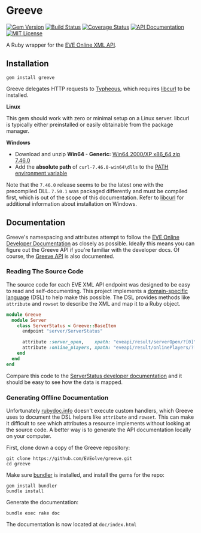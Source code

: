 # Greeve

[![Gem Version](https://badge.fury.io/rb/greeve.svg)](https://badge.fury.io/rb/greeve)
[![Build Status](https://travis-ci.org/EVEolve/greeve.svg?branch=master)](https://travis-ci.org/EVEolve/greeve)
[![Coverage Status](https://coveralls.io/repos/github/EVEolve/greeve/badge.svg?branch=master)](https://coveralls.io/github/EVEolve/greeve?branch=master)
[![API Documentation](https://img.shields.io/badge/docs-api-blue.svg)](http://www.rubydoc.info/gems/greeve)
[![MIT License](https://img.shields.io/badge/license-MIT-yellowgreen.svg)](https://github.com/EVEolve/greeve/blob/master/LICENSE)

A Ruby wrapper for the [EVE Online XML API](https://eveonline-third-party-documentation.readthedocs.io/en/latest/xmlapi/index.html).

## Installation

```text
gem install greeve
```

Greeve delegates HTTP requests to [Typheous](https://github.com/typhoeus/typhoeus),
which requires [libcurl](https://curl.haxx.se/libcurl/) to be installed.

**Linux**

This gem should work with zero or minimal setup on a Linux server. libcurl is
typically either preinstalled or easily obtainable from the package manager.

**Windows**

* Download and unzip **Win64 - Generic:** [Win64 2000/XP x86_64 zip 7.46.0](https://curl.haxx.se/download.html)
* Add the **absolute path** of `curl-7.46.0-win64\dlls` to the [PATH environment variable](https://www.java.com/en/download/help/path.xml)

Note that the `7.46.0` release seems to be the latest one with the precompiled
DLL. `7.50.1` was packaged differently and must be compiled first, which is out
of the scope of this documentation. Refer to [libcurl](https://curl.haxx.se/libcurl/)
for additional information about installation on Windows.

## Documentation

Greeve's namespacing and attributes attempt to follow the [EVE Online Developer
Documentation](https://eveonline-third-party-documentation.readthedocs.io/en/latest/xmlapi/index.html)
as closely as possible. Ideally this means you can figure out the Greeve API
if you're familiar with the developer docs. Of course, the [Greeve API](http://www.rubydoc.info/gems/greeve)
is also documented.

### Reading The Source Code

The source code for each EVE XML API endpoint was designed to be easy to read
and self-documenting. This project implements a [domain-specific language](https://en.wikipedia.org/wiki/Domain-specific_language) 
(DSL) to help make this possible. The DSL provides methods like `attribute` and
`rowset` to describe the XML and map it to a Ruby object.

```ruby
module Greeve
  module Server
    class ServerStatus < Greeve::BaseItem
      endpoint "server/ServerStatus"

      attribute :server_open,    xpath: "eveapi/result/serverOpen/?[0]",    type: :boolean
      attribute :online_players, xpath: "eveapi/result/onlinePlayers/?[0]", type: :integer
    end
  end
end
```

Compare this code to the [ServerStatus developer documentation](https://eveonline-third-party-documentation.readthedocs.io/en/latest/xmlapi/server/serv_serverstatus.html)
and it should be easy to see how the data is mapped.

### Generating Offline Documentation

Unfortunately [rubydoc.info](http://www.rubydoc.info/gems/greeve) doesn't
execute custom handlers, which Greeve uses to document the DSL helpers like
`attribute` and `rowset`. This can make it difficult to see which attributes a
resource implements without looking at the source code. A better way is to
generate the API documentation locally on your computer.

First, clone down a copy of the Greeve repository:

```text
git clone https://github.com/EVEolve/greeve.git
cd greeve
```

Make sure [bundler](http://bundler.io/) is installed, and install the
gems for the repo:

```text
gem install bundler
bundle install
```

Generate the documentation:

```text
bundle exec rake doc
```

The documentation is now located at `doc/index.html`
